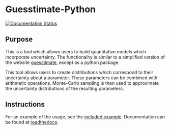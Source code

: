 # Guesstimate-Python

[![Documentation Status](https://readthedocs.org/projects/guesstimate-python/badge/?version=latest)](https://guesstimate-python.readthedocs.io/en/latest/?badge=latest)

## Purpose

This is a tool which allows users to build quantitative models which incorporate uncertainty.  The functionality is similar to a simplified version of the website [guesstimate](https://www.getguesstimate.com/), except as a python package.

This tool allows users to create distributions which correspond to their uncertainty about a parameter.  These parameters can be combined with arithmetic operations.  Monte-Carlo sampling is then used to approximate the uncertainty distributions of the resulting parameters.

## Instructions

For an example of the usage, see the [included example](examples/Corporate%20Campaigns.ipynb). Documentation can be found at [readthedocs](https://guesstimate-python.readthedocs.io/en/latest/).  
